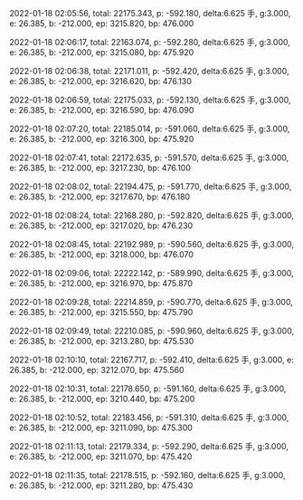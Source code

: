 2022-01-18 02:05:56, total: 22175.343, p: -592.180, delta:6.625 手, g:3.000, e: 26.385, b: -212.000, ep: 3215.820, bp: 476.000

2022-01-18 02:06:17, total: 22163.074, p: -592.280, delta:6.625 手, g:3.000, e: 26.385, b: -212.000, ep: 3215.080, bp: 475.920

2022-01-18 02:06:38, total: 22171.011, p: -592.420, delta:6.625 手, g:3.000, e: 26.385, b: -212.000, ep: 3216.620, bp: 476.130

2022-01-18 02:06:59, total: 22175.033, p: -592.130, delta:6.625 手, g:3.000, e: 26.385, b: -212.000, ep: 3216.590, bp: 476.090

2022-01-18 02:07:20, total: 22185.014, p: -591.060, delta:6.625 手, g:3.000, e: 26.385, b: -212.000, ep: 3216.300, bp: 475.920

2022-01-18 02:07:41, total: 22172.635, p: -591.570, delta:6.625 手, g:3.000, e: 26.385, b: -212.000, ep: 3217.230, bp: 476.100

2022-01-18 02:08:02, total: 22194.475, p: -591.770, delta:6.625 手, g:3.000, e: 26.385, b: -212.000, ep: 3217.670, bp: 476.180

2022-01-18 02:08:24, total: 22168.280, p: -592.820, delta:6.625 手, g:3.000, e: 26.385, b: -212.000, ep: 3217.020, bp: 476.230

2022-01-18 02:08:45, total: 22192.989, p: -590.560, delta:6.625 手, g:3.000, e: 26.385, b: -212.000, ep: 3218.000, bp: 476.070

2022-01-18 02:09:06, total: 22222.142, p: -589.990, delta:6.625 手, g:3.000, e: 26.385, b: -212.000, ep: 3216.970, bp: 475.870

2022-01-18 02:09:28, total: 22214.859, p: -590.770, delta:6.625 手, g:3.000, e: 26.385, b: -212.000, ep: 3215.550, bp: 475.790

2022-01-18 02:09:49, total: 22210.085, p: -590.960, delta:6.625 手, g:3.000, e: 26.385, b: -212.000, ep: 3213.280, bp: 475.530

2022-01-18 02:10:10, total: 22167.717, p: -592.410, delta:6.625 手, g:3.000, e: 26.385, b: -212.000, ep: 3212.070, bp: 475.560

2022-01-18 02:10:31, total: 22178.650, p: -591.160, delta:6.625 手, g:3.000, e: 26.385, b: -212.000, ep: 3210.440, bp: 475.200

2022-01-18 02:10:52, total: 22183.456, p: -591.310, delta:6.625 手, g:3.000, e: 26.385, b: -212.000, ep: 3211.090, bp: 475.300

2022-01-18 02:11:13, total: 22179.334, p: -592.290, delta:6.625 手, g:3.000, e: 26.385, b: -212.000, ep: 3211.070, bp: 475.420

2022-01-18 02:11:35, total: 22178.515, p: -592.160, delta:6.625 手, g:3.000, e: 26.385, b: -212.000, ep: 3211.280, bp: 475.430